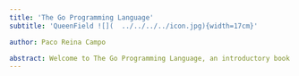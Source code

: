 ```yaml
---
title: 'The Go Programming Language'
subtitle: 'QueenField ![](  ../../../../icon.jpg){width=17cm}'

author: Paco Reina Campo

abstract: Welcome to The Go Programming Language, an introductory book about Go. The Go programming language helps you write faster, more reliable software. High-level ergonomics and low-level control are often at odds in programming language design; Go challenges that conflict. Through balancing powerful technical capacity and a great developer experience, Go gives you the option to control low-level details (such as memory usage) without all the hassle traditionally associated with such control.
---
```


